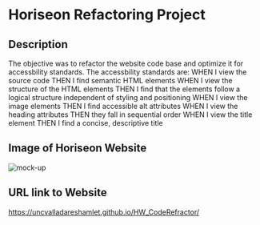 # Horiseon Refactoring Project

## Description 
The objective was to refactor the website code base and optimize it for accessbility standards. 
The accessbility standards are:
WHEN I view the source code THEN I find semantic HTML elements 
WHEN I view the structure of the HTML elements
THEN I find that the elements follow a logical structure independent of styling and positioning
WHEN I view the image elements
THEN I find accessible alt attributes
WHEN I view the heading attributes
THEN they fall in sequential order
WHEN I view the title element
THEN I find a concise, descriptive title

## Image of Horiseon Website
![mock-up](https://user-images.githubusercontent.com/80364592/113479208-b4221780-945b-11eb-9467-ede36a492031.png)


## URL link to Website
https://uncvalladareshamlet.github.io/HW_CodeRefractor/